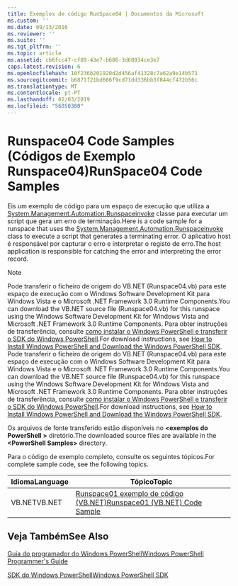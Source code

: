 ```yaml
---
title: Exemplos de código RunSpace04 | Documentos da Microsoft
ms.custom: ''
ms.date: 09/13/2016
ms.reviewer: ''
ms.suite: ''
ms.tgt_pltfrm: ''
ms.topic: article
ms.assetid: cb6fcc47-cf89-43e7-b686-3d60934ce3e7
caps.latest.revision: 6
ms.openlocfilehash: 10f236b201920d2d456af41328c7a62a9e14b571
ms.sourcegitcommit: b6871f21bd666f9cd71dd336bb3f844cf472b56c
ms.translationtype: MT
ms.contentlocale: pt-PT
ms.lasthandoff: 02/03/2019
ms.locfileid: "56850380"
---
```

# <a name="runspace04-code-samples"></a><span data-ttu-id="c8b0d-102">Runspace04 Code Samples (Códigos de Exemplo Runspace04)</span><span class="sxs-lookup"><span data-stu-id="c8b0d-102">RunSpace04 Code Samples</span></span>

<span data-ttu-id="c8b0d-103">Eis um exemplo de código para um espaço de execução que utiliza a [System.Management.Automation.Runspaceinvoke](/dotnet/api/System.Management.Automation.RunspaceInvoke) classe para executar um script que gera um erro de terminação.</span><span class="sxs-lookup"><span data-stu-id="c8b0d-103">Here is a code sample for a runspace that uses the [System.Management.Automation.Runspaceinvoke](/dotnet/api/System.Management.Automation.RunspaceInvoke) class to execute a script that generates a terminating error.</span></span> <span data-ttu-id="c8b0d-104">O aplicativo host é responsável por capturar o erro e interpretar o registo de erro.</span><span class="sxs-lookup"><span data-stu-id="c8b0d-104">The host application is responsible for catching the error and interpreting the error record.</span></span>

> [!NOTE]
> <span data-ttu-id="c8b0d-105">Pode transferir o ficheiro de origem do VB.NET (Runspace04.vb) para este espaço de execução com o Windows Software Development Kit para Windows Vista e o Microsoft .NET Framework 3.0 Runtime Components.</span><span class="sxs-lookup"><span data-stu-id="c8b0d-105">You can download the VB.NET source file (Runspace04.vb) for this runspace using the Windows Software Development Kit for Windows Vista and Microsoft .NET Framework 3.0 Runtime Components.</span></span> <span data-ttu-id="c8b0d-106">Para obter instruções de transferência, consulte [como instalar o Windows PowerShell e transferir o SDK do Windows PowerShell](/powershell/developer/installing-the-windows-powershell-sdk).</span><span class="sxs-lookup"><span data-stu-id="c8b0d-106">For download instructions, see [How to Install Windows PowerShell and Download the Windows PowerShell SDK](/powershell/developer/installing-the-windows-powershell-sdk).</span></span>
> <span data-ttu-id="c8b0d-107">Pode transferir o ficheiro de origem do VB.NET (Runspace04.vb) para este espaço de execução com o Windows Software Development Kit para Windows Vista e o Microsoft .NET Framework 3.0 Runtime Components.</span><span class="sxs-lookup"><span data-stu-id="c8b0d-107">You can download the VB.NET source file (Runspace04.vb) for this runspace using the Windows Software Development Kit for Windows Vista and Microsoft .NET Framework 3.0 Runtime Components.</span></span> <span data-ttu-id="c8b0d-108">Para obter instruções de transferência, consulte [como instalar o Windows PowerShell e transferir o SDK do Windows PowerShell](/powershell/developer/installing-the-windows-powershell-sdk).</span><span class="sxs-lookup"><span data-stu-id="c8b0d-108">For download instructions, see [How to Install Windows PowerShell and Download the Windows PowerShell SDK](/powershell/developer/installing-the-windows-powershell-sdk).</span></span>
>
> <span data-ttu-id="c8b0d-109">Os arquivos de fonte transferido estão disponíveis no  **\<exemplos do PowerShell >** diretório.</span><span class="sxs-lookup"><span data-stu-id="c8b0d-109">The downloaded source files are available in the **\<PowerShell Samples>** directory.</span></span>

<span data-ttu-id="c8b0d-110">Para o código de exemplo completo, consulte os seguintes tópicos.</span><span class="sxs-lookup"><span data-stu-id="c8b0d-110">For complete sample code, see the following topics.</span></span>

|<span data-ttu-id="c8b0d-111">Idioma</span><span class="sxs-lookup"><span data-stu-id="c8b0d-111">Language</span></span>|<span data-ttu-id="c8b0d-112">Tópico</span><span class="sxs-lookup"><span data-stu-id="c8b0d-112">Topic</span></span>|
|--------------|-----------|
|<span data-ttu-id="c8b0d-113">VB.NET</span><span class="sxs-lookup"><span data-stu-id="c8b0d-113">VB.NET</span></span>|[<span data-ttu-id="c8b0d-114">Runspace01 exemplo de código (VB.NET)</span><span class="sxs-lookup"><span data-stu-id="c8b0d-114">Runspace01 (VB.NET) Code Sample</span></span>](./runspace01-vb-net-code-sample.md)|

## <a name="see-also"></a><span data-ttu-id="c8b0d-115">Veja Também</span><span class="sxs-lookup"><span data-stu-id="c8b0d-115">See Also</span></span>

[<span data-ttu-id="c8b0d-116">Guia do programador do Windows PowerShell</span><span class="sxs-lookup"><span data-stu-id="c8b0d-116">Windows PowerShell Programmer's Guide</span></span>](./windows-powershell-programmer-s-guide.md)

[<span data-ttu-id="c8b0d-117">SDK do Windows PowerShell</span><span class="sxs-lookup"><span data-stu-id="c8b0d-117">Windows PowerShell SDK</span></span>](../windows-powershell-reference.md)